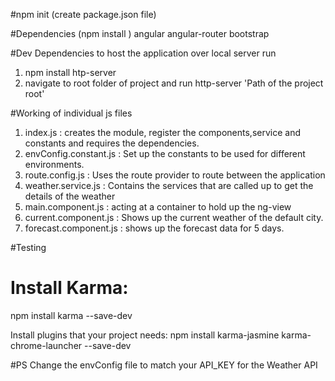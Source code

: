 #npm init (create package.json file)

#Dependencies (npm install <dev-dependency>)
angular
angular-router
bootstrap

#Dev Dependencies
to host the application over local server run 
1. npm install htp-server
2. navigate to root folder of project and run 
    http-server 'Path of the project root'


#Working of individual js files

1. index.js : creates the module, register the components,service and constants and requires the dependencies.
2. envConfig.constant.js : Set up the constants to be used for different environments.
3. route.config.js : Uses the route provider to route between the application
4. weather.service.js : Contains the services that are called up to get the details of the weather
5. main.component.js : acting at a container to hold up the ng-view
6. current.component.js : Shows up the current weather of the default city.
7. forecast.component.js : shows up the forecast data for 5 days. 

#Testing
# Install Karma:
npm install karma --save-dev

Install plugins that your project needs:
npm install karma-jasmine karma-chrome-launcher --save-dev

#PS
Change the envConfig file to match your API_KEY for the Weather API

